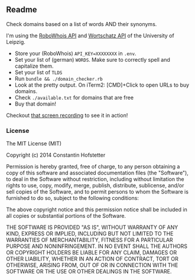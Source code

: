 ## Readme

Check domains based on a list of words AND their synonyms.

I'm using the [RoboWhois API](https://www.robowhois.com/) and [Wortschatz API](http://wortschatz.informatik.uni-leipzig.de) of the University of Leipzig.

* Store your (RoboWhois) ```API_KEY=XXXXXXXX``` in ```.env```.
* Set your list of  (german) ```WORDS```. Make sure to correctly spell and capitalize them.
* Set your list of ```TLDS```
* Run ```bundle && ./domain_checker.rb```
* Look at the pretty output. On iTerm2: [CMD]+Click to open URLs to buy domains.
* Check ```./available.txt``` for domains that are free
* Buy that domain!

Checkout [that screen recording](http://showterm.io/1e9da87d722ddf4b4079e) to see it in action!


### License

The MIT License (MIT)

Copyright (c) 2014 Constantin Hofstetter

Permission is hereby granted, free of charge, to any person obtaining a copy
of this software and associated documentation files (the "Software"), to deal
in the Software without restriction, including without limitation the rights
to use, copy, modify, merge, publish, distribute, sublicense, and/or sell
copies of the Software, and to permit persons to whom the Software is
furnished to do so, subject to the following conditions:

The above copyright notice and this permission notice shall be included in all
copies or substantial portions of the Software.

THE SOFTWARE IS PROVIDED "AS IS", WITHOUT WARRANTY OF ANY KIND, EXPRESS OR
IMPLIED, INCLUDING BUT NOT LIMITED TO THE WARRANTIES OF MERCHANTABILITY,
FITNESS FOR A PARTICULAR PURPOSE AND NONINFRINGEMENT. IN NO EVENT SHALL THE
AUTHORS OR COPYRIGHT HOLDERS BE LIABLE FOR ANY CLAIM, DAMAGES OR OTHER
LIABILITY, WHETHER IN AN ACTION OF CONTRACT, TORT OR OTHERWISE, ARISING FROM,
OUT OF OR IN CONNECTION WITH THE SOFTWARE OR THE USE OR OTHER DEALINGS IN THE
SOFTWARE.
